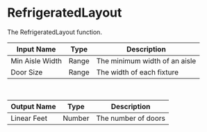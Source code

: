 
            
# RefrigeratedLayout

The RefrigeratedLayout function.

|Input Name|Type|Description|
|---|---|---|
|Min Aisle Width|Range|The minimum width of an aisle|
|Door Size|Range|The width of each fixture|


<br>

|Output Name|Type|Description|
|---|---|---|
|Linear Feet|Number|The number of doors|


